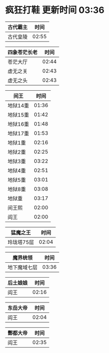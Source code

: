 # 疯狂打鞋 更新时间 03:36

| 古代霸主   | 时间    |
|--------|-------|
| 古代皇陵 | 02:55 |

| 四象苍茫长老   | 时间    |
|--------|-------|
| 苍茫大厅 | 02:44 |
| 虚无之关 | 02:43 |
| 虚无之头 | 02:43 |

| 间王   | 时间    |
|--------|-------|
| 地狱14重 | 01:36 |
| 地狱15重 | 01:42 |
| 地狱16重 | 01:48 |
| 地狱17重 | 01:53 |
| 地狱1重 | 02:16 |
| 地狱2重 | 02:25 |
| 地狱3重 | 03:22 |
| 地狱4重 | 02:51 |
| 地狱5重 | 03:01 |
| 地狱8重 | 03:08 |
| 地狱重 | 03:17 |
| 间王熙 | 02:00 |
| 阎王 | 02:00 |

| 猛魔之王   | 时间    |
|--------|-------|
| 玲珑塔75层 | 02:04 |

| 魔界统领   | 时间    |
|--------|-------|
| 地下魔域七层 | 03:36 |

| 后土娘娘   | 时间    |
|--------|-------|
| 阎王 | 02:16 |

| 东岳大帝   | 时间    |
|--------|-------|
| 阎王 | 02:04 |

| 酆都大帝   | 时间    |
|--------|-------|
| 阎王 | 02:35 |